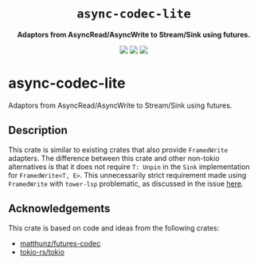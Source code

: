 <div align="center">
  <h1><code>async-codec-lite</code></h1>
  <p>
    <strong>Adaptors from AsyncRead/AsyncWrite to Stream/Sink using futures.</strong>
  </p>
  <p style="margin-bottom: 0.5ex;">
    <a href="https://hvithrafn.github.io/async-codec-lite/async_codec_lite"><img
        src="https://img.shields.io/badge/docs-latest-blueviolet?logo=Read-the-docs&logoColor=white"
        /></a>
    <a href="https://github.com/hvithrafn/async-codec-lite/actions"><img
        src="https://github.com/hvithrafn/async-codec-lite/workflows/main/badge.svg"
        /></a>
    <a href="https://codecov.io/gh/hvithrafn/async-codec-lite"><img
        src="https://codecov.io/gh/hvithrafn/async-codec-lite/branches/main/graph/badge.svg"
        /></a>
  </p>
</div>

# async-codec-lite

Adaptors from AsyncRead/AsyncWrite to Stream/Sink using futures.

## Description

This crate is similar to existing crates that also provide `FramedWrite`
adapters. The difference between this crate and other non-tokio alternatives is
that it does not require `T: Unpin` in the `Sink` implementation for
`FramedWrite<T, E>`. This unnecessarily strict requirement made using
`FramedWrite` with `tower-lsp` problematic, as discussed in the issue
[here](https://github.com/matthunz/futures-codec/issues/46).

## Acknowledgements

This crate is based on code and ideas from the following crates:

* [matthunz/futures-codec](https://github.com/matthunz/futures-codec)
* [tokio-rs/tokio](https://github.com/tokio-rs/tokio)
